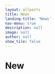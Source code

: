 ```yaml
---
layout: allposts
title: News
landing-title: 'News'
nav-menu: true
description: null
image: null
author: null
show_tile: false
---
```


<h1>New</h1>
